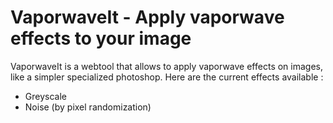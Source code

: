 # VaporwaveIt - Apply vaporwave effects to your image

VaporwaveIt is a webtool that allows to apply vaporwave effects on images, like a simpler specialized photoshop.
Here are the current effects available :

- Greyscale
- Noise (by pixel randomization)
